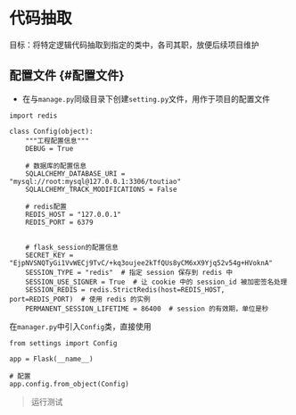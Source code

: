 # 代码抽取

目标：将特定逻辑代码抽取到指定的类中，各司其职，放便后续项目维护

## 配置文件 {#配置文件}

* 在与`manage.py`同级目录下创建`setting.py`文件，用作于项目的配置文件

```
import redis

class Config(object):
    """工程配置信息"""
    DEBUG = True

    # 数据库的配置信息
    SQLALCHEMY_DATABASE_URI = "mysql://root:mysql@127.0.0.1:3306/toutiao"
    SQLALCHEMY_TRACK_MODIFICATIONS = False

    # redis配置
    REDIS_HOST = "127.0.0.1"
    REDIS_PORT = 6379


    # flask_session的配置信息
    SECRET_KEY = "EjpNVSNQTyGi1VvWECj9TvC/+kq3oujee2kTfQUs8yCM6xX9Yjq52v54g+HVoknA"
    SESSION_TYPE = "redis"  # 指定 session 保存到 redis 中
    SESSION_USE_SIGNER = True  # 让 cookie 中的 session_id 被加密签名处理
    SESSION_REDIS = redis.StrictRedis(host=REDIS_HOST, port=REDIS_PORT)  # 使用 redis 的实例
    PERMANENT_SESSION_LIFETIME = 86400  # session 的有效期，单位是秒
```

在`manager.py`中引入`Config`类，直接使用

```
from settings import Config

app = Flask(__name__)

# 配置
app.config.from_object(Config)
```

> 运行测试



